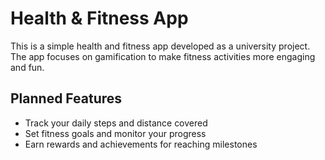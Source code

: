 # Health & Fitness App

This is a simple health and fitness app developed as a university project. The app focuses on gamification to make fitness activities more engaging and fun.

## Planned Features

- Track your daily steps and distance covered
- Set fitness goals and monitor your progress
- Earn rewards and achievements for reaching milestones